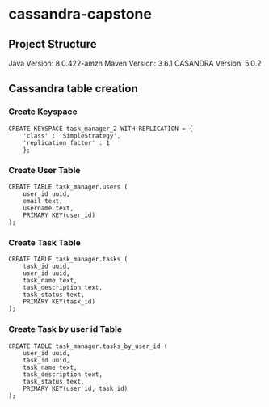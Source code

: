 # cassandra-capstone

## Project Structure
Java Version: 8.0.422-amzn
Maven Version: 3.6.1
CASANDRA Version: 5.0.2

## Cassandra table creation
### Create Keyspace
```
CREATE KEYSPACE task_manager_2 WITH REPLICATION = { 
    'class' : 'SimpleStrategy', 
    'replication_factor' : 1 
    };
```
### Create User Table
```
CREATE TABLE task_manager.users (
    user_id uuid,
    email text,
    username text,
    PRIMARY KEY(user_id)
);
```
### Create Task Table
```
CREATE TABLE task_manager.tasks (
    task_id uuid,
    user_id uuid,
    task_name text,
    task_description text,
    task_status text,
    PRIMARY KEY(task_id)
);
```
### Create Task by user id Table
```
CREATE TABLE task_manager.tasks_by_user_id (
    user_id uuid,
    task_id uuid,
    task_name text,
    task_description text,
    task_status text,
    PRIMARY KEY(user_id, task_id)
);
```